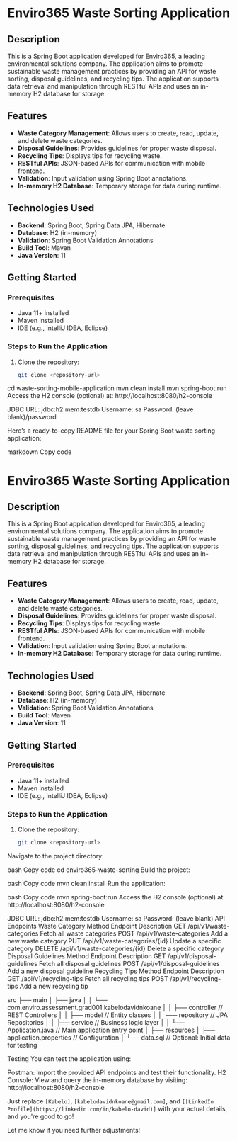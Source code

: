 # Enviro365 Waste Sorting Application

## Description
This is a Spring Boot application developed for Enviro365, a leading environmental solutions company. The application aims to promote sustainable waste management practices by providing an API for waste sorting, disposal guidelines, and recycling tips. The application supports data retrieval and manipulation through RESTful APIs and uses an in-memory H2 database for storage.

## Features
- **Waste Category Management**: Allows users to create, read, update, and delete waste categories.
- **Disposal Guidelines**: Provides guidelines for proper waste disposal.
- **Recycling Tips**: Displays tips for recycling waste.
- **RESTful APIs**: JSON-based APIs for communication with mobile frontend.
- **Validation**: Input validation using Spring Boot annotations.
- **In-memory H2 Database**: Temporary storage for data during runtime.

## Technologies Used
- **Backend**: Spring Boot, Spring Data JPA, Hibernate
- **Database**: H2 (in-memory)
- **Validation**: Spring Boot Validation Annotations
- **Build Tool**: Maven
- **Java Version**: 11

## Getting Started

### Prerequisites
- Java 11+ installed
- Maven installed
- IDE (e.g., IntelliJ IDEA, Eclipse)

### Steps to Run the Application
1. Clone the repository:
   ```bash
   git clone <repository-url>
cd waste-sorting-mobile-application
mvn clean install
mvn spring-boot:run
Access the H2 console (optional) at: http://localhost:8080/h2-console

JDBC URL: jdbc:h2:mem:testdb
Username: sa
Password: (leave blank)/password

Here’s a ready-to-copy README file for your Spring Boot waste sorting application:

markdown
Copy code
# Enviro365 Waste Sorting Application

## Description
This is a Spring Boot application developed for Enviro365, a leading environmental solutions company. The application aims to promote sustainable waste management practices by providing an API for waste sorting, disposal guidelines, and recycling tips. The application supports data retrieval and manipulation through RESTful APIs and uses an in-memory H2 database for storage.

## Features
- **Waste Category Management**: Allows users to create, read, update, and delete waste categories.
- **Disposal Guidelines**: Provides guidelines for proper waste disposal.
- **Recycling Tips**: Displays tips for recycling waste.
- **RESTful APIs**: JSON-based APIs for communication with mobile frontend.
- **Validation**: Input validation using Spring Boot annotations.
- **In-memory H2 Database**: Temporary storage for data during runtime.

## Technologies Used
- **Backend**: Spring Boot, Spring Data JPA, Hibernate
- **Database**: H2 (in-memory)
- **Validation**: Spring Boot Validation Annotations
- **Build Tool**: Maven
- **Java Version**: 11

## Getting Started

### Prerequisites
- Java 11+ installed
- Maven installed
- IDE (e.g., IntelliJ IDEA, Eclipse)

### Steps to Run the Application
1. Clone the repository:
   ```bash
   git clone <repository-url>
Navigate to the project directory:

bash
Copy code
cd enviro365-waste-sorting
Build the project:

bash
Copy code
mvn clean install
Run the application:

bash
Copy code
mvn spring-boot:run
Access the H2 console (optional) at: http://localhost:8080/h2-console

JDBC URL: jdbc:h2:mem:testdb
Username: sa
Password: (leave blank)
API Endpoints
Waste Category
Method	Endpoint	Description
GET	/api/v1/waste-categories	Fetch all waste categories
POST	/api/v1/waste-categories	Add a new waste category
PUT	/api/v1/waste-categories/{id}	Update a specific category
DELETE	/api/v1/waste-categories/{id}	Delete a specific category
Disposal Guidelines
Method	Endpoint	Description
GET	/api/v1/disposal-guidelines	Fetch all disposal guidelines
POST	/api/v1/disposal-guidelines	Add a new disposal guideline
Recycling Tips
Method	Endpoint	Description
GET	/api/v1/recycling-tips	Fetch all recycling tips
POST	/api/v1/recycling-tips	Add a new recycling tip

src
├── main
│   ├── java
│   │   └── com.enviro.assessment.grad001.kabelodavidnkoane
│   │       ├── controller        // REST Controllers
│   │       ├── model             // Entity classes
│   │       ├── repository        // JPA Repositories
│   │       ├── service           // Business logic layer
│   │       └── Application.java  // Main application entry point
│   ├── resources
│       ├── application.properties // Configuration
│       └── data.sql               // Optional: Initial data for testing

Testing
You can test the application using:

Postman: Import the provided API endpoints and test their functionality.
H2 Console: View and query the in-memory database by visiting: http://localhost:8080/h2-console


Just replace `[Kabelo]`, `[kabelodavidnkoane@gmail.com]`, and `[[LinkedIn Profile](https://linkedin.com/in/kabelo-david)]` with your actual details, and you're good to go!

Let me know if you need further adjustments!

